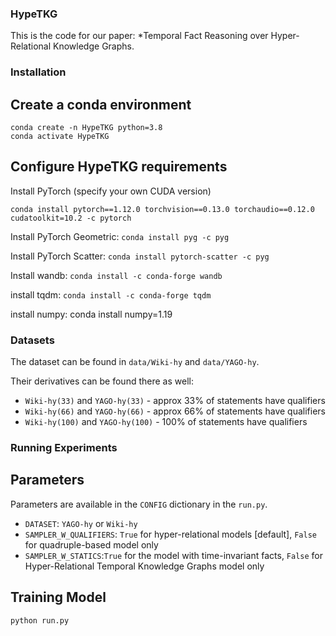 ### HypeTKG

This is the code for our paper: 
*Temporal Fact Reasoning over Hyper-Relational Knowledge Graphs.

### Installation
## Create a conda environment

```
conda create -n HypeTKG python=3.8
conda activate HypeTKG
```

## Configure HypeTKG requirements

Install PyTorch (specify your own CUDA version)
```
conda install pytorch==1.12.0 torchvision==0.13.0 torchaudio==0.12.0 cudatoolkit=10.2 -c pytorch
```
Install PyTorch Geometric:
`
conda install pyg -c pyg
`

Install PyTorch Scatter:
`
conda install pytorch-scatter -c pyg
`

Install wandb:
`
conda install -c conda-forge wandb
`

install tqdm:
`
conda install -c conda-forge tqdm
`

install numpy:
conda install numpy=1.19


### Datasets

The dataset can be found in `data/Wiki-hy` and `data/YAGO-hy`.

Their derivatives can be found there as well:
* `Wiki-hy(33)` and `YAGO-hy(33)` - approx 33% of statements have qualifiers
* `Wiki-hy(66)` and `YAGO-hy(66)` - approx 66% of statements have qualifiers
* `Wiki-hy(100)` and `YAGO-hy(100)` - 100% of statements have qualifiers

### Running Experiments
## Parameters
Parameters are available in the `CONFIG` dictionary in the `run.py`.

* `DATASET`: `YAGO-hy` or `Wiki-hy` 
* `SAMPLER_W_QUALIFIERS`: `True` for hyper-relational models [default], `False` for quadruple-based model only
* `SAMPLER_W_STATICS`:`True` for the model with time-invariant facts, `False` for Hyper-Relational Temporal Knowledge Graphs model only

## Training Model
```
python run.py
```
